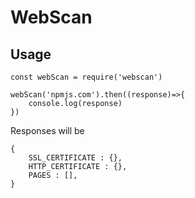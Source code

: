 # WebScan

## Usage

```
const webScan = require('webscan')

webScan('npmjs.com').then((response)=>{
    console.log(response)
})
```

Responses will be

```
{
    SSL_CERTIFICATE : {},
    HTTP_CERTIFICATE : {},
    PAGES : [],
}
```
